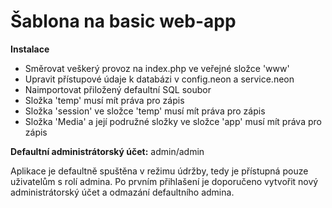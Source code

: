 <h1>Šablona na basic web-app</h1>

<b>Instalace</b>
<ul>
  <li>Směrovat veškerý provoz na index.php ve veřejné složce 'www'</li>
  <li>Upravit přístupové údaje k databázi v config.neon a service.neon</li>
  <li>Naimportovat přiložený defaultní SQL soubor</li>
  <li>Složka 'temp' musí mít práva pro zápis</li>
  <li>Složka 'session' ve složce 'temp' musí mít práva pro zápis</li>
  <li>Složka 'Media' a její podružné složky ve složce 'app' musí mít práva pro zápis</li>
</ul>

<b>Defaultní administrátorský účet:</b>
admin/admin

<p>Aplikace je defaultně spuštěna v režimu údržby, tedy je přístupná pouze uživatelům s rolí admina. Po prvním přihlašení je doporučeno vytvořit nový administrátorský účet a odmazání defaultního admina.</p>
